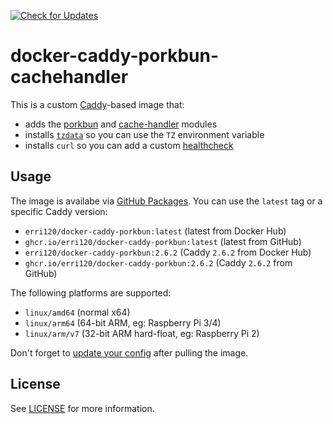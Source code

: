 [![Check for Updates](https://github.com/erri120/docker-caddy-porkbun/actions/workflows/check-update.yml/badge.svg)](https://github.com/erri120/docker-caddy-porkbun/actions/workflows/check-update.yml)

# docker-caddy-porkbun-cachehandler

This is a custom [Caddy](https://hub.docker.com/_/caddy)-based image that:

- adds the [porkbun](https://github.com/caddy-dns/porkbun) and [cache-handler](https://github.com/caddyserver/cache-handler) modules
- installs [`tzdata`](https://wiki.alpinelinux.org/wiki/Setting_the_timezone) so you can use the `TZ` environment variable
- installs `curl` so you can add a custom [healthcheck](https://docs.docker.com/compose/compose-file/#healthcheck)

## Usage

The image is availabe via [GitHub Packages](https://github.com/amarevite/docker-caddy-porkbun-cachehandler/pkgs/container/docker-caddy-porkbun-cachehandler). You can use the `latest` tag or a specific Caddy version:

- `erri120/docker-caddy-porkbun:latest` (latest from Docker Hub)
- `ghcr.io/erri120/docker-caddy-porkbun:latest` (latest from GitHub)
- `erri120/docker-caddy-porkbun:2.6.2` (Caddy `2.6.2` from Docker Hub)
- `ghcr.io/erri120/docker-caddy-porkbun:2.6.2` (Caddy `2.6.2` from GitHub)

The following platforms are supported:

- `linux/amd64` (normal x64)
- `linux/arm64` (64-bit ARM, eg: Raspberry Pi 3/4)
- `linux/arm/v7` (32-bit ARM hard-float, eg: Raspberry Pi 2)

Don't forget to [update your config](https://github.com/caddy-dns/porkbun#config-examples) after pulling the image.

## License

See [LICENSE](./LICENSE) for more information.
